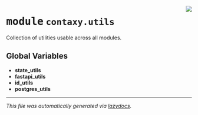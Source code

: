 <!-- markdownlint-disable -->

<a href="https://github.com/ml-tooling/contaxy/blob/main/backend/src/contaxy/utils/__init__.py#L0"><img align="right" style="float:right;" src="https://img.shields.io/badge/-source-cccccc?style=flat-square"></a>

# <kbd>module</kbd> `contaxy.utils`
Collection of utilities usable across all modules. 

**Global Variables**
---------------
- **state_utils**
- **fastapi_utils**
- **id_utils**
- **postgres_utils**




---

_This file was automatically generated via [lazydocs](https://github.com/ml-tooling/lazydocs)._
